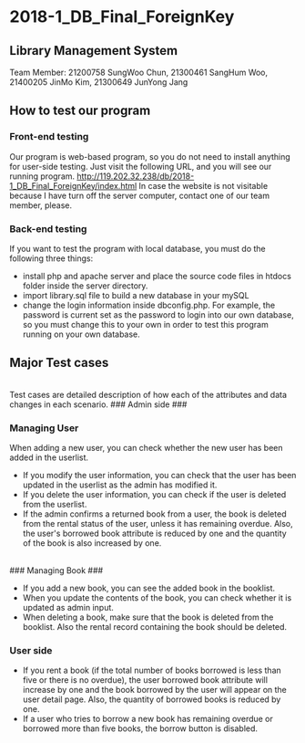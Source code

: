 # 2018-1_DB_Final_ForeignKey

## Library Management System

Team Member: 21200758 SungWoo Chun, 21300461 SangHum Woo, 21400205 JinMo Kim, 21300649 JunYong Jang

## How to test our program ##

### Front-end testing ###
  Our program is web-based program, so you do not need to install anything for user-side testing.
  Just visit the following URL, and you will see our running program.
  http://119.202.32.238/db/2018-1_DB_Final_ForeignKey/index.html
  In case the website is not visitable because I have turn off the server computer, contact one of our team member, please.

### Back-end testing ###
If you want to test the program with local database, you must do the following three things:
  * install php and apache server and place the source code files in htdocs folder inside the server directory.
  * import library.sql file to build a new database in your mySQL
  * change the login information inside dbconfig.php. For example, the password is current set as the password to login into our own database, so you must change this to your own in order to test this program running on your own database.
  


## Major Test cases ##
<br>
Test cases are detailed description of how each of the attributes and data changes in each scenario.
### Admin side ###

### Managing User ###
When adding a new user, you can check whether the new user has been added in the userlist.<br>
<ul>
  <li>If you modify the user information, you can check that the user has been updated in the userlist as the admin has modified it.
  <li>If you delete the user information, you can check if the user is deleted from the userlist.
  <li>If the admin confirms a returned book from a user, the book is deleted from the rental status of the user, unless it has remaining overdue. Also, the user's borrowed book attribute is reduced by one and the quantity of the book is also increased by one.
</ul>
<br>
### Managing Book ###
<ul>
  <li>If you add a new book, you can see the added book in the booklist.
  <li>When you update the contents of the book, you can check whether it is updated as admin input.
  <li>When deleting a book, make sure that the book is deleted from the booklist. Also the rental record containing the book should be deleted.
</ul>
	
### User side ###
<ul>
<li>If you rent a book (if the total number of books borrowed is less than five or there is no overdue), the user borrowed book attribute will increase by one and the book borrowed by the user will appear on the user detail page. Also, the quantity of borrowed books is reduced by one.
<li>If a user who tries to borrow a new book has remaining overdue or borrowed more than five books, the borrow button is disabled. 
</ul>
